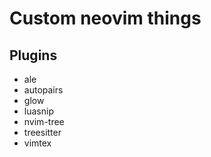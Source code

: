 # Custom neovim things
## Plugins
- ale
- autopairs
- glow
- luasnip
- nvim-tree
- treesitter
- vimtex
